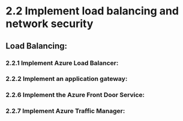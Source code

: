 # 2.2 Implement load balancing and network security

## Load Balancing:

### 2.2.1 Implement Azure Load Balancer:


### 2.2.2 Implement an application gateway:


### 2.2.6 Implement the Azure Front Door Service:


### 2.2.7 Implement Azure Traffic Manager:


